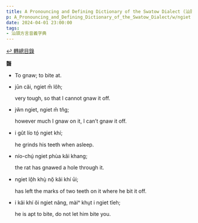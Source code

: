 ```yaml
---
title: A Pronouncing and Defining Dictionary of the Swatow Dialect (汕頭方言音義字典) / ngiet
p: A_Pronouncing_and_Defining_Dictionary_of_the_Swatow_Dialect/w/ngiet
date: 2024-04-01 23:00:00
tags: 
- 汕頭方言音義字典
---
```


[↩️ 轉總目錄](/A_Pronouncing_and_Defining_Dictionary_of_the_Swatow_Dialect)


**齧**
- To gnaw; to bite at.

- jūn căi, ngiet m̄ lôh;

  very tough, so that I cannot gnaw it off.

- jw̆n ngiet, ngiet m̄ tn̆g;

  however much I gnaw on it, I can’t gnaw it off.

- i gût lío tó̤ ngiet khí;

  he grinds his teeth when asleep.

- nío-chṳ́ ngiet phùa kâi khang;

  the rat has gnawed a hole through it.

- ngiet lô̤h khṳ̀ nŏ̤ kâi khí ūi;

  has left the marks of two teeth on it where he bit it off.

- i kâi khí ŏi ngiet nâng, màiⁿ khṳt i ngiet tîeh;

  he is apt to bite, do not let him bite you.